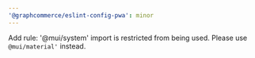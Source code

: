 ```yaml
---
'@graphcommerce/eslint-config-pwa': minor
---
```


Add rule: '@mui/system' import is restricted from being used. Please use `@mui/material'` instead.
